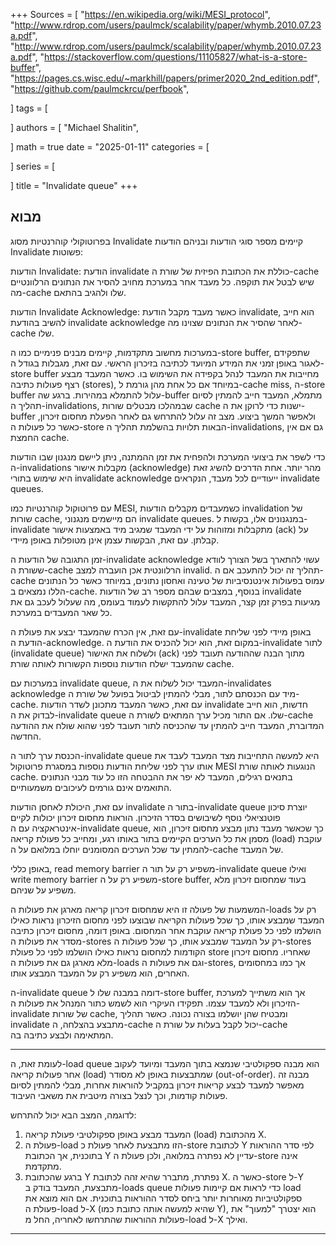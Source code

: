 +++
Sources = [
"https://en.wikipedia.org/wiki/MESI_protocol",
"http://www.rdrop.com/users/paulmck/scalability/paper/whymb.2010.07.23a.pdf",
"http://www.rdrop.com/users/paulmck/scalability/paper/whymb.2010.07.23a.pdf",
"https://stackoverflow.com/questions/11105827/what-is-a-store-buffer",
"https://pages.cs.wisc.edu/~markhill/papers/primer2020_2nd_edition.pdf",
"https://github.com/paulmckrcu/perfbook",

]
tags = [

]
authors = [
"Michael Shalitin",

]
math = true
date = "2025-01-11"
categories = [

]
series = [

]
title = "Invalidate queue"
+++




## מבוא

בפרוטוקולי קוהרנטיות מסוג Invalidate קיימים מספר סוגי הודעות ובניהם הודעות Invalidate פשוטות:

הודעות Invalidate:
	הודעת invalidate כוללת את הכתובת הפיזית של שורת ה-cache שיש לבטל את תוקפה. כל מעבד אחר במערכת מחויב להסיר את הנתונים הרלוונטיים מה-cache שלו ולהגיב בהתאם.


הודעות Invalidate Acknowledge:
	כאשר מעבד מקבל הודעת invalidate, הוא חייב להשיב בהודעת invalidate acknowledge לאחר שהסיר את הנתונים שצוינו מה-cache שלו.


במערכות מחשוב מתקדמות, קיימים מבנים פנימיים כמו ה-store buffer, שתפקידם לאגור באופן זמני את המידע המיועד לכתיבה בזיכרון הראשי. עם זאת, מגבלות בגודל ה-store buffer מחייבות את המעבד לנהל בקפידה את השימוש בו. כאשר המעבד מבצע רצף פעולות כתיבה (stores), במיוחד אם כל אחת מהן גורמת ל-cache miss, ה-store buffer עלול להתמלא במהירות. ברגע שה-buffer מתמלא, המעבד חייב להמתין לסיום תהליך ה-invalidations, שבמהלכו מבטלים שורות cache ישנות כדי לרוקן את ה-buffer ולאפשר המשך ביצוע. מצב זה עלול להתרחש גם לאחר הפעלת מחסום זיכרון, כאשר כל פעולות ה-store הבאות תלויות בהשלמת תהליך ה-invalidations, גם אם אין החמצת cache.

כדי לשפר את ביצועי המערכת ולהפחית את זמן ההמתנה, ניתן ליישם מנגנון שבו הודעות ה-invalidations מקבלות אישור (acknowledge) מהר יותר. אחת הדרכים להשיג זאת היא שימוש בתורי invalidate acknowledge ייעודיים לכל מעבד, הנקראים invalidate queues.

עם פרוטוקול קוהרנטיות כמו MESI, כשמעבדים מקבלים הודעות invalidation של שורות cache, הם מיישמים מנגנוני invalidate queues. במנגנונים אלו, בקשות ל-invalidate מתקבלות ומזוהות על ידי המעבד שמגיב מיד באמצעות אישור (ack) על קבלתן. עם זאת, הבקשות עצמן אינן מטופלות באופן מיידי.

זמן התגובה של הודעות ה-invalidate acknowledge עשוי להתארך בשל הצורך לוודא ששורת ה-cache הרלוונטית אכן הועברה למצב invalid. תהליך זה יכול להתעכב אם ה-cache עמוס בפעולות אינטנסיביות של טעינה ואחסון נתונים, במיוחד כאשר כל הנתונים הללו נמצאים ב-cache. בנוסף, במצבים שבהם מספר רב של הודעות invalidate מגיעות בפרק זמן קצר, המעבד עלול להתקשות לעמוד בעומס, מה שעלול לעכב גם את כל שאר המעבדים במערכת.

עם זאת, אין הכרח שהמעבד יבצע את פעולת ה-invalidate באופן מיידי לפני שליחת הודעת ה-acknowledge. במקום זאת, הוא יכול להכניס את הודעת ה-invalidate לתור (invalidate queue) ולשלוח את האישור (ack) מתוך הבנה שההודעה תעובד לפני שהמעבד ישלח הודעות נוספות הקשורות לאותה שורת cache.

במערכות עם invalidate queue, המעבד יכול לשלוח את ה-invalidates acknowledge מיד עם הכנסתם לתור, מבלי להמתין לביטול בפועל של שורת ה-cache. עם זאת, כאשר המעבד מתכונן לשדר הודעות invalidate חדשות, הוא חייב לבדוק את ה-invalidate queue שלו. אם התור מכיל ערך המתאים לשורת ה-cache המדוברת, המעבד חייב להמתין עד שהכניסה לתור תעובד לפני שהוא שולח את ההודעה החדשה.

הכנסת ערך לתור ה-invalidate queue היא למעשה התחייבות מצד המעבד לעבד את אותו ערך לפני שליחת הודעות נוספות במסגרת פרוטוקול MESI הנוגעות לאותה שורת cache. בתנאים רגילים, המעבד לא יפר את ההבטחה הזו כל עוד מבני הנתונים התואמים אינם גורמים לעיכובים משמעותיים.

עם זאת, היכולת לאחסן הודעות invalidate בתור ה-invalidate queue יוצרת סיכון פוטנציאלי נוסף לשיבושים בסדר הזיכרון. הוראות מחסום זיכרון יכולות לקיים אינטראקציה עם ה-invalidate queue, כך שכאשר מעבד נתון מבצע מחסום זיכרון, הוא מסמן את כל הערכים הקיימים בתור באותו רגע, ומחייב כל פעולת קריאה (load) עוקבת להמתין עד שכל הערכים המסומנים יוחלו במלואם על ה-cache של המעבד.

באופן כללי, read memory barrier משפיע רק על תור ה-invalidate queue ואילו write memory barrier משפיע רק על ה-store buffer, בעוד שמחסום זיכרון מלא משפיע על שניהם.

המשמעות של פעולה זו היא שמחסום זיכרון קריאה מארגן את פעולות ה-loads רק על המעבד שמבצע אותו, כך שכל פעולות הקריאה שבוצעו לפני מחסום הזיכרון נראות כאילו הושלמו לפני כל פעולת קריאה עוקבת אחר המחסום. באופן דומה, מחסום זיכרון כתיבה מסדר את פעולות ה-stores רק על המעבד שמבצע אותו, כך שכל פעולות ה-stores הקודמות למחסום נראות כאילו הושלמו לפני כל פעולת store שאחריו. מחסום זיכרון מלא מארגן גם את פעולות ה-loads וגם את פעולות ה-stores, אך כמו במחסומים האחרים, הוא משפיע רק על המעבד המבצע אותו.

ה-invalidate queue דומה במבנה שלו ל-store buffer, אך הוא משתייך למערכת הזיכרון ולא למעבד עצמו. תפקידו העיקרי הוא לשמש כתור המנהל את פעולות ה-invalidate של שורות cache, ומבטיח שהן יושלמו בצורה נכונה. כאשר תהליך invalidate מתבצע בהצלחה, ה-cache יכול לקבל בעלות על שורת ה-cache המתאימה ולבצע כתיבה בה.


---


לעומת זאת, ה-load queue הוא מבנה ספקולטיבי שנמצא בתוך המעבד ומיועד לעקוב אחר פעולות קריאה (load) שמתבצעות באופן לא מסודר (out-of-order). מבנה זה מאפשר למעבד לבצע קריאות זיכרון במקביל להוראות אחרות, מבלי להמתין לסיום פעולות קודמות, וכך לנצל בצורה מיטבית את משאבי העיבוד.


לדוגמה, המצב הבא יכול להתרחש:

1. המעבד מבצע באופן ספקולטיבי פעולת קריאה (load) מהכתובת X.
2. פעולת ה-load הזו מתבצעת לאחר פעולת כ-store לכתובת Y לפי סדר ההוראות בתוכנית, אך הכתובת Y עדיין לא נפתרה במלואה, ולכן פעולת ה-store אינה מתקדמת.
3. ברגע שהכתובת Y נפתרת, מתברר שהיא זהה לכתובת X. כאשר ה-store ל-Y מתבצעת, המעבד בודק ב-loads queue כדי לראות אם קיימות פעולות load ספקולטיביות מאוחרות יותר ביחס לסדר ההוראות בתוכנית. אם הוא מוצא את פעולת ה-load ל-X (שהיא למעשה אותה כתובת כמו Y), הוא יצטרך "למעוך" את פעולות ההוראות שהתרחשו לאחריה, החל מ-load ל-X ואילך.




---



